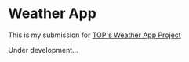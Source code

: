 # Weather App

This is my submission for [TOP's Weather App Project](https://www.theodinproject.com/lessons/node-path-javascript-weather-app)

Under development...
